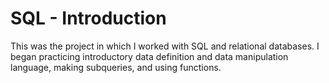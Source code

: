 # SQL - Introduction

This was the project in which I worked with SQL and relational
databases. I began practicing introductory data definition and data
manipulation language, making subqueries, and using functions.
